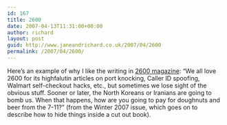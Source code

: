 ```yaml
---
id: 167
title: 2600
date: 2007-04-13T11:31:00+00:00
author: richard
layout: post
guid: http://www.janeandrichard.co.uk/2007/04/2600
permalink: /2007/04/2600/
---
```

Here&#8217;s an example of why I like the writing in [2600 magazine](http://www.2600.com/): &#8220;We all love 2600 for its highfalutin articles on port knocking, Caller ID spoofing, Walmart self-checkout hacks, etc., but sometimes we lose sight of the obvious stuff. Sooner or later, the North Koreans or Iranians are going to bomb us. When that happens, how are you going to pay for doughnuts and beer from the 7-11?&#8221; (from the Winter 2007 issue, which goes on to describe how to hide things inside a cut out book).